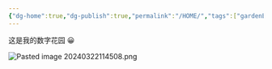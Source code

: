 ```yaml
---
{"dg-home":true,"dg-publish":true,"permalink":"/HOME/","tags":["gardenEntry"],"dgPassFrontmatter":true}
---
```



这是我的数字花园 😀 

![Pasted image 20240322114508.png](/img/user/Pasted%20image%2020240322114508.png)
